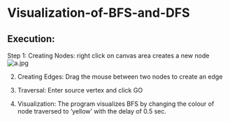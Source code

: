 # Visualization-of-BFS-and-DFS

## Execution:    
Step 1: Creating Nodes: right click on canvas area creates a new node
![a.jpg](Visualization-of-BFS-and-DFS/bfs_output/a.JPG)



2. Creating Edges: Drag the mouse between two nodes to create an edge











3. Traversal:  Enter source vertex and click GO
4. Visualization: The program visualizes BFS by changing the colour of node traversed to ‘yellow’ with the delay of 0.5 sec.






 








